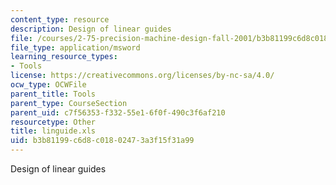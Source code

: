 ```yaml
---
content_type: resource
description: Design of linear guides
file: /courses/2-75-precision-machine-design-fall-2001/b3b81199c6d8c01802473a3f15f31a99_linguide.xls
file_type: application/msword
learning_resource_types:
- Tools
license: https://creativecommons.org/licenses/by-nc-sa/4.0/
ocw_type: OCWFile
parent_title: Tools
parent_type: CourseSection
parent_uid: c7f56353-f332-55e1-6f0f-490c3f6af210
resourcetype: Other
title: linguide.xls
uid: b3b81199-c6d8-c018-0247-3a3f15f31a99
---
```

Design of linear guides